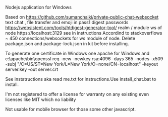 Nodejs application for Windows

Based on https://github.com/sumanchalki/private-public-chat-websocket text chat , file transfer and emoji in pass1 digest passwords https://websistent.com/tools/htdigest-generator-tool/ realm / module ws of node https://localhost:3129 see in instructions
Accordind to stackoverflows ~ 450 connections/websockets for ws module of node.
Delete package.json and package-lock.json in kit before installing.

To generate one certificate in Windows one apache for Windows and c:\apache\bin\openssl req -new -newkey rsa:4096 -days 365 -nodes -x509 -subj "/C=US/ST=New York/L=New York/O=none/CN=localhost" -keyout server.key -out server.crt

See instatructions aka read me.txt for instructions.Use install_chat.bat to install.

I'm not registered to offer a license for warranty on any existing even licenses like MIT which no liability

Not usable for mobile browser  for those some other javascript.
